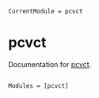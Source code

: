 ```@meta
CurrentModule = pcvct
```

# pcvct

Documentation for [pcvct](https://github.com/drbergman/pcvct).

```@index
```

```@autodocs
Modules = [pcvct]
```
